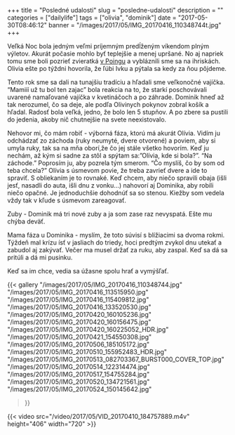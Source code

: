 +++
title = "Posledné udalosti"
slug = "posledne-udalosti"
description = ""
categories = ["dailylife"]
tags = ["olivia", "dominik"]
date = "2017-05-30T08:46:12"
banner = "/images/2017/05/IMG_20170416_110348744t.jpg"
+++


Veľká Noc bola jedným veľmi príjemným predĺženým víkendom plným výletov. Akurát počasie mohlo byť teplejšie a menej upršané. No aj napriek tomu sme boli pozrieť zvieratká <a title="Wildpark Poing" href="https://www.wildpark-poing.de/" target="_blank">v Poingu</a> a vybláznili sme sa na ihriskách. Olivia ešte po týždni hovorila, že ľúbi Ivku a pýtala sa kedy za ňou pôjdeme.
 
Tento rok sme sa dali na tunajšiu tradíciu a hľadali sme veľkonočné vajíčka. “Mamiíí už tu bol ten zajac” bola reakcia na to, že starkí poschovávali uvarené namaľované vajíčka v kvetináčoch a po záhrade. Dominik hneď až tak nerozumel, čo sa deje, ale podľa Olivinych pokynov zobral košík a hľadal. Radosť bola veľká, jedno, že bolo len 5 stupňov. A po zbere sa pustili do jedenia, akoby nič chutnejšie na svete neexistovalo.
 
Nehovor mi, čo mám robiť - výborná fáza, ktorú má akurát Olívia. Vidím ju odchádzať zo záchoda (ruky neumyté, dvere otvorené) a poviem, aby si umyla ruky, tak sa na mňa oborí,že čo jej stále všetko hovorím. Keď ju nechám, až kým si sadne za stôl a spýtam sa:”Olívia, kde si bola?”. “Na záchode.” Poprosím ju, aby pozrela tým smerom. “Čo myslíš, čo by som od teba chcela?” Olívia s úsmevom povie, že treba zavrieť dvere a ide to spraviť. S obliekaním je to rovnaké. Keď chcem, aby niečo spravili obaja (išli jesť, nasadli do auta, išli dnu z vonku…) nahovorí aj Dominika, aby robili niečo opačné. Je jednoduchšie dohodnúť sa so stenou. Kiežby som vedela vždy tak v kľude s úsmevom zareagovať.
 
Zuby - Dominik má tri nové zuby a ja som zase raz nevyspatá. Ešte mu chýba deväť.
 
Mama fáza u Dominika - myslím, že toto súvisí s blížiacimi sa dvoma rokmi. Týždeň mal krízu ísť v jasliach do triedy, hoci predtým zvykol dnu utekať a zabudol aj zakývať. Večer ma musel držať za ruku, aby zaspal. Keď sa dá sa pritúli a dá mi pusinku.
 
Keď sa im chce, vedia sa úžasne spolu hrať a vymýšľať.



{{< gallery
  "/images/2017/05/IMG_20170416_110348744.jpg"
  "/images/2017/05/IMG_20170416_113515950.jpg"
  "/images/2017/05/IMG_20170416_115409812.jpg"
  "/images/2017/05/IMG_20170416_133520530.jpg"
  "/images/2017/05/IMG_20170420_160105236.jpg"
  "/images/2017/05/IMG_20170420_160156475.jpg"
  "/images/2017/05/IMG_20170420_160225052_HDR.jpg"
  "/images/2017/05/IMG_20170421_154550308.jpg"
  "/images/2017/05/IMG_20170506_185105172.jpg"
  "/images/2017/05/IMG_20170510_155952483_HDR.jpg"
  "/images/2017/05/IMG_20170513_082703367_BURST000_COVER_TOP.jpg"
  "/images/2017/05/IMG_20170514_122314474.jpg"
  "/images/2017/05/IMG_20170517_154755284.jpg"
  "/images/2017/05/IMG_20170520_134721561.jpg"
  "/images/2017/05/IMG_20170524_150145642.jpg"
>}}

{{< video src="/video/2017/05/VID_20170410_184757889.m4v" height="406" width="720" >}}
